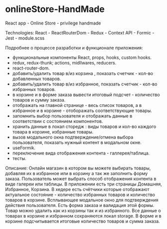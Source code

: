 # onlineStore-HandMade

React app - Online Store - privilege handmade

Technologies:
React - ReactRouterDom - Redux - Context API - Formic - Jest - module.scss

Подробнее о процессе разработки и функционале приложения:

-   функциональные компоненты React, props, hooks, custom hooks.
-   redux, redux-thunk; actions, midllwares, reducers.
-   react-router-dom.
-   добавить/удалить товар в/из корзина , показать счетчик - кол-во добавленных товаров.
-   добавить/удалить товар в/из избранное, показать счетчик - кол-во избранных товаров.
-   в корзине и в форме заказа вывести итоговый подсчет - количество товаров и сумму заказа.
-   отображать на главной странице - весь список товаров, а в избранное и в корзине - отоборажать соответствующие товары.
-   запомнить выбор пользователя и отображать данные в соответствии с состоянием компонентов.
-   хранить данные в локал сторедж : виды товаров и кол-во каждого товара в корзине, избранные товары.
-   вызов модального окна подтверждение/отмена выбора пользователя, показать нужный контент в модальном окне.
-   useFormik.
-   переключение вида отображения контента - галлерея/таблица.
-   тесты.

Описание:
Онлайн магазин в котором вы можете выбирать товары, добавляя их в избранное или в корзину а так же заполнить форму заказа. Пользователь может выбрать способ отображения контента в виде галереи или таблицы. В приложении есть три страницы Домашняя, Избранное, Корзина. В хедере есть счётчики которые отображают актуальное состояние - количество избранных товаров и количество товаров в корзине. Всплывающее модальное окно для подтверждения действия пользователя. Есть форма заказа и валидация этой формы. Товар можно удалить как из корзины так и из избранного. Все данные о товарах в корзине и избранном сохраняются локал storage. В форме и в корзине подсчитывается итоговые количество товаров и сумма заказа.
